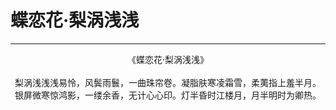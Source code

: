# 蝶恋花·梨涡浅浅
***
<center>
《蝶恋花·梨涡浅浅》<br>
<br>
梨涡浅浅浅易怜，风鬓雨鬟，一曲珠帘卷。凝脂肤寒凌霜雪，柔荑指上羞半月。<br>
银屏微寒惊鸿影，一缕余香，无计心心印。灯半昏时江楼月，月半明时为卿热。<br>
</center>
